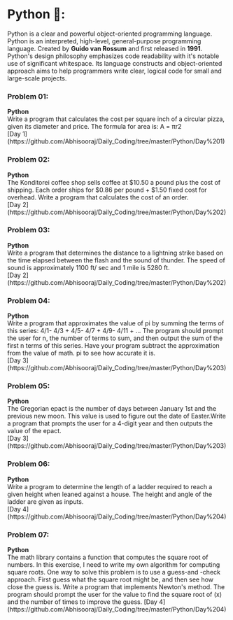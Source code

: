 # Python 🐍:

Python is a clear and powerful object-oriented programming language. Python is an interpreted, high-level, general-purpose programming 
language. Created by <b>Guido van Rossum</b> and first released in <b>1991</b>.
<br/>Python's design philosophy emphasizes code readability with it's notable use of significant whitespace. Its language constructs and object-oriented approach aims to help programmers write clear, logical code for small and large-scale projects.

<h3> Problem 01: </h3><b>Python</b><br/>
Write a program that calculates the cost per square inch of a circular pizza, given its diameter and price. 
The formula for area is: A = πr2
<br/> 
[Day 1](https://github.com/Abhisooraj/Daily_Coding/tree/master/Python/Day%201)

<h3> Problem 02: </h3><b>Python</b><br/>
The Konditorei coffee shop sells coffee at $10.50 a pound plus the cost of shipping. Each order ships for $0.86 per pound + $1.50 fixed cost for overhead.
Write a program that calculates the cost of an order.
<br/>
[Day 2](https://github.com/Abhisooraj/Daily_Coding/tree/master/Python/Day%202)

<h3> Problem 03: </h3><b>Python</b><br/>
Write a program that determines the distance to a lightning strike based on the time elapsed between the flash and the sound of thunder. The speed of sound is approximately 1100 ft/ sec and 1 mile is 5280 ft.
<br/>
[Day 2](https://github.com/Abhisooraj/Daily_Coding/tree/master/Python/Day%202)

<h3> Problem 04: </h3><b>Python</b><br/>
Write a program that approximates the value of pi by summing the terms of this series: 4/1- 4/3 + 4/5- 4/7 + 4/9- 4/11 + ...
The program should prompt the user for n, the number of terms to sum, and then output the sum of the first n terms of this series. Have your program subtract the approximation from the value of math. pi to see how accurate it is.
<br/>
[Day 3](https://github.com/Abhisooraj/Daily_Coding/tree/master/Python/Day%203)

<h3> Problem 05: </h3><b>Python</b><br/>
The Gregorian epact is the number of days between January 1st and the previous new moon. This value is used to figure out the date of Easter.Write a program that prompts the user for a 4-digit year and then outputs the value of the epact.
<br/>
[Day 3](https://github.com/Abhisooraj/Daily_Coding/tree/master/Python/Day%203)

<h3> Problem 06: </h3><b>Python</b><br/>
Write a program to determine the length of a ladder required to reach a given height when leaned against a house. The height and angle of the ladder are given as inputs.
<br/>
[Day 4](https://github.com/Abhisooraj/Daily_Coding/tree/master/Python/Day%204)

<h3> Problem 07: </h3><b>Python</b><br/>
The math library contains a function that computes the square root of numbers. In this exercise, I need to write my own algorithm for computing square roots. One way to solve this problem is to use a guess-and -check approach. First guess what the square root might be, and then see how close the guess is.
Write a program that implements Newton's method. The program should prompt the user for the value to find the square root of (x) and the number of times to improve the guess.
[Day 4](https://github.com/Abhisooraj/Daily_Coding/tree/master/Python/Day%204)
